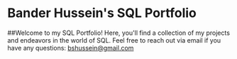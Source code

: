 # Bander Hussein's SQL Portfolio 
 
##Welcome to my SQL Portfolio! Here, you'll find a collection of my projects and endeavors in the world of SQL. Feel free to reach out via email if you have any questions: bshussein@gmail.com
